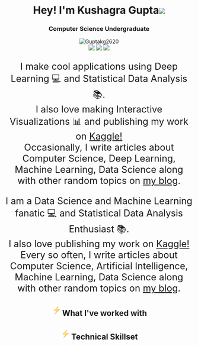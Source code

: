 <h1 align="center">Hey! I'm Kushagra Gupta<img src="wave.gif" width="30px"></h1>
<h3 align="center">Computer Science Undergraduate</h3>
<p align="center">
    
<img src="https://komarev.com/ghpvc/?username=Guptakg2620" alt="Guptakg2620" />
<br/>
<a href="https://www.linkedin.com/in/gupta-kushagra2620/"><img src="https://img.shields.io/badge/-Kushgara Gupta-blue?style=curved-square&logo=Linkedin&logoColor=white&link=https://www.linkedin.com/in/gupta-kushagra2620/"></a>
<a href="mailto:guptakushagra202@gmail.com"><img src="https://img.shields.io/badge/-guptakushagra202@gmail.com-c14438?style=curved-square&logo=Gmail&logoColor=white&link=mailto:guptakushagra202@gmail.com"></a>
<a href="https://twitter.com/gupta_kush26"><img src="https://img.shields.io/twitter/url/https/twitter.com/cloudposse.svg?style=social&label=%20%40%20gupta_kush26"></a>
</p>

<p align="center" style="font-size:25px">I make cool applications using Deep Learning 💻 and Statistical Data Analysis 📚.<br/>I also love making Interactive Visualizations 📊 and publishing my work on <a href="https://www.kaggle.com/guptakushagra/">Kaggle!</a><br/>Occasionally, I write articles about Computer Science, Deep Learning, Machine Learning, Data Science along with other random topics on <a href="https://guptakushagra202.wixsite.com/26102002/blog">my blog</a>.</p>
<p align="center" style="font-size:25px">I am a Data Science and Machine Learning fanatic 💻 and Statistical Data Analysis Enthusiast 📚.<br/>I also love publishing my work on <a href="https://www.kaggle.com/guptakushagra/">Kaggle!</a><br/>Every so often, I write articles about Computer Science, Artificial Intelligence, Machine Learning, Data Science along with other random topics on <a href="https://guptakushagra202.wixsite.com/26102002/blog">my blog</a>.</p>
<!-- <hr> -->

<h2 align="center"><img src="bolt.gif" width="30px">What I've worked with</h2>
<h2 align="center"><img src="bolt.gif" width="30px">Technical Skillset</h2>